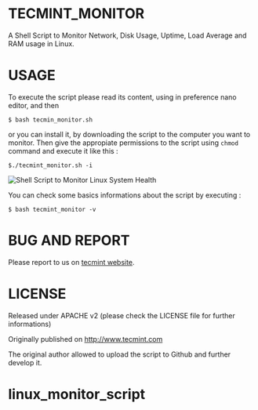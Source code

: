 # TECMINT_MONITOR
A Shell Script to Monitor Network, Disk Usage, Uptime, Load Average and RAM
usage in Linux. 

# USAGE

To execute the script please read its content, using in preference nano editor, and then 

```
$ bash tecmin_monitor.sh 
```
or you can install it, by downloading the script to the computer you want to monitor. Then give the appropiate permissions to the script using ```chmod``` command  and execute it like this : 
```
$./tecmint_monitor.sh -i
```

![Shell Script to Monitor Linux System Health](http://www.tecmint.com/wp-content/uploads/2015/05/Linux-Health-Monitoring.png "Shell Script to Monitor Linux System Health")

You can check some basics informations about the script by executing : 
```
$ bash tecmint_monitor -v
```

# BUG AND REPORT 

Please report to us on [tecmint website](http://www.tecmint.com/linux-server-health-monitoring-script/).


# LICENSE

Released under APACHE v2 (please check the LICENSE file for further informations)

Originally published on http://www.tecmint.com

The original author allowed to upload the script to Github and further develop it.
# linux_monitor_script
